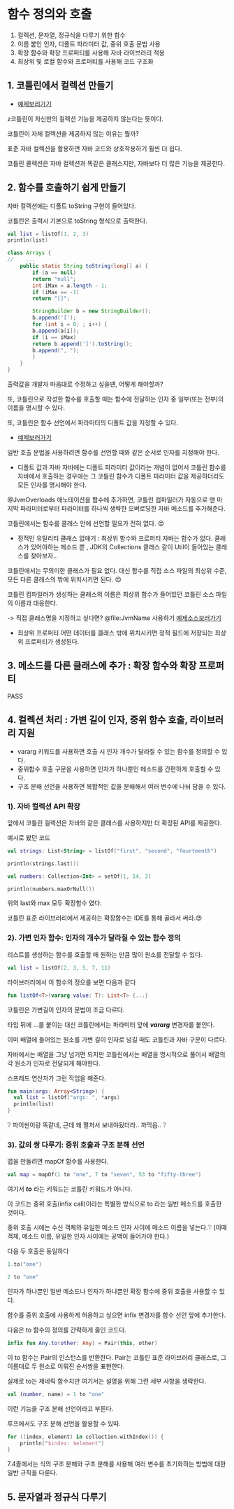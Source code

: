 # 함수 정의와 호출
1. 컬렉션, 문자열, 정규식을 다루기 위한 함수
2. 이름 붙인 인자, 디폴트 파라미터 값, 중위 호출 문법 사용
3. 확장 함수와 확장 프로퍼티를 사용해 자바 라이브러리 적용
4. 최상위 및 로컬 함수와 프로퍼티를 사용해 코드 구조화

## 1. 코틀린에서 컬렉션 만들기
- [예제보러가기](./Collection.kt)

z코틀린이 자신만의 컬렉션 기능을 제공하지 않는다는 뜻이다.

코틀린이 자체 컬렉션을 제공하지 않는 이유는 뭘까?

표준 자바 컬렉션을 활용하면 자바 코드와 상호작용하기 훨씬 더 쉽다.

코틀린 콜렉션은 자바 컬렉션과 똑같은 클래스지만, 자바보다 더 많은 기능을 제공한다. 

## 2. 함수를 호출하기 쉽게 만들기
자바 컬렉션에는 디폴트 toString 구현이 들어있다.

코틀린은 출력시 기본으로 toString 형식으로 출력한다.

```kotlin
val list = listOf(1, 2, 3)
println(list)
```

```java
class Arrays {
//    ...
    public static String toString(long[] a) {
        if (a == null)
        return "null";
        int iMax = a.length - 1;
        if (iMax == -1)
        return "[]";

        StringBuilder b = new StringBuilder();
        b.append('[');
        for (int i = 0; ; i++) {
        b.append(a[i]);
        if (i == iMax)
        return b.append(']').toString();
        b.append(", ");
        }
    }
}
```

출력값을 개발자 마음대로 수정하고 싶을떈, 어떻게 해야할까?

또, 코틀린으로 작성한 함수를 호출할 때는 함수에 전달하는 인자 중 일부(또는 전부)의 이름을 명시할 수 있다.

또, 코틀린은 함수 선언에서 파라미터의 디폴트 값을 지정할 수 있다. 

- [예제보러가기](./joinToString.kt)

일반 호출 문법을 사용하려면 함수를 선언할 때와 같은 순서로 인자를 지정해야 한다.

- 디폴트 값과 자바
자바에는 디폴트 파라미터 값이라는 개념이 없어서 코틀린 함수를 자바에서 호출하는 경우에는 그 코틀린 함수가 디폴트 파라미터 값을 제공하더라도 모든 인자를 명시해야 한다.
  
@JvmOverloads 애노테이션을 함수에 추가하면, 코틀린 컴파일러가 자동으로 맨 마지막 파라미터로부터 파라미터를 하나씩 생략한 오버로딩한 자바 메소드를 추가해준다.

코틀린에서는 함수를 클래스 안에 선언할 필요가 전혀 없다. :heart_eyes:

- 정적인 유틸리티 클래스 없애기 : 최상위 함수와 프로퍼티
자바는 함수가 없다. 클래스가 있어야하는 메소드 뿐
  , JDK의 Collections 클래스 같이 Util이 들어있는 클래스를 찾아보자..
  
코틀린에서는 무의미한 클래스가 필요 없다. 대신 함수를 직접 소스 파일의 최상위 수준, 모든 다른 클래스의 밖에 위치시키면 된다. :heart_eyes:

코틀린 컴파일러가 생성하는 클래스의 이름은 최상위 함수가 들어있던 코틀린 소스 파일의 이름과 대응한다.

-> 직접 클래스명을 지정하고 싶다면? @file:JvmName 사용하기 [예제소스보러가기](./join.kt)

- 최상위 프로퍼티
어떤 데이터를 클래스 밖에 위치시키면 정적 필드에 저장되는 최상위 프로퍼티가 생성된다.
  
## 3. 메소드를 다른 클래스에 추가 : 확장 함수와 확장 프로퍼티
PASS

## 4. 컬렉션 처리 : 가변 길이 인자, 중위 함수 호출, 라이브러리 지원
- vararg 키워드를 사용하면 호출 시 인자 개수가 달라질 수 있는 함수를 정의할 수 있다.
- 중위함수 호출 구문을 사용하면 인자가 하나뿐인 메소드를 간편하게 호출할 수 있다.
- 구조 분해 선언을 사용하면 복합적인 값을 분해해서 여러 변수에 나눠 담을 수 있다.

### 1). 자바 컬렉션 API 확장
앞에서 코틀린 컬렉션은 자바와 같은 클래스를 사용하지만 더 확장된 API를 제공한다.

예시로 봤던 코드
```kotlin
val strings: List<String> = listOf("first", "second", "fourteenth")

println(strings.last())

val numbers: Collection<Int> = setOf(1, 14, 2)

println(numbers.maxOrNull())
```
위의 last와 max 모두 확장함수 였다.

코틀린 표준 라이브러리에서 제공하는 확장함수는 IDE를 통해 골라서 써라.:heart_eyes:

### 2). 가변 인자 함수: 인자의 개수가 달라질 수 있는 함수 정의
리스트를 생성하는 함수를 호출할 때 원하는 만큼 많이 원소를 전달할 수 있다.

```kotlin
val list = listOf(2, 3, 5, 7, 11)
```
라이브러리에서 이 함수의 정으를 보면 다음과 같다

```kotlin
fun listOf<T>(vararg value: T): List<T> {...}
```
코틀린은 가변길이 인자의 문법이 조금 다르다. 

타입 뒤에 ...를 붙이는 대신 코틀린에서는 파라미터 앞에 ***vararg*** 변경자를 붙인다.

이미 배열에 들어있는 원소를 가변 길이 인자로 넘길 때도 코틀린과 자바 구문이 다르다.

자바에서는 배열을 그냥 넘기면 되지만 코틀린에서는 배열을 명시적으로 풀어서 배열의 각 원소가 인자로 전달되게 해야한다.

스프레드 연산자가 그런 작업을 해준다.

```kotlin
fun main(args: Array<String>) { 
  val list = listOf("args: ", *args)
  println(list)
}
```

:grey_question: 파이썬이랑 똑같네, 근데 왜 펼처서 보내야됬더라.. 까먹음.. :grey_question:

### 3). 값의 쌍 다루기: 중위 호출과 구조 분해 선언
맵을 만들려면 mapOf 함수를 사용한다.

```kotlin
val map = mapOf(1 to "one", 7 to "seven", 53 to "fifty-three")
```

여기서 ***to*** 라는 키워드는 코틀린 키워드가 아니다.

이 코드는 중위 호출(infix call)이라는 특별한 방식으로 to 라는 일반 메소드를 호출한 것이다.

중위 호출 시에는 수신 객체와 유일한 메소드 인자 사이에 메소드 이름을 넣는다.:grey_question:
(이때 객체, 메소드 이름, 유일한 인자 사이에는 공백이 들어가야 한다.)

다음 두 호출은 동일하다
```kotlin
1.to("one")

2 to "one"
```

인자가 하나뿐인 일반 메소드나 인자가 하나뿐인 확장 함수에 중위 호출을 사용할 수 있다.

함수를 중위 호출에 사용하게 허용하고 싶으면 infix 변경자를 함수 선언 앞에 추가한다.

다음은 to 함수의 정의를 간략하게 줄인 코드다.

```kotlin
infix fun Any.to(other: Any) = Pair(this, other)
```
이 to 함수는 Pair의 인스턴스를 반환한다. Pair는 코틀린 표준 라이브러리 클래스로, 그 이름대로 두 원소로 이뤄진 순서쌍을 표현한다.

실제로 to는 제네릭 함수지만 여기서는 설명을 위해 그런 세부 사항을 생략한다.

```kotlin
val (number, name) = 1 to "one"
```

이런 기능을 구조 분해 선언이라고 부른다. 

루프에서도 구조 분해 선언을 활용할 수 있따.

```kotlin
for ((index, element) in collection.withIndex()) {
	println("$index: $element")
}
```

7.4졸에서는 식의 구조 분해와 구조 분해를 사용해 여러 변수를 초기화하는 방법에 대한 일반 규칙을 다룬다.

## 5. 문자열과 정규식 다루기
